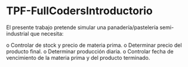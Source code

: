 # TPF-FullCodersIntroductorio

El presente trabajo pretende simular una panadería/pastelería semi-industrial que necesita:

o Controlar de stock y precio de materia prima.
o Determinar precio del producto final.
o Determinar producción diaria.
o Controlar fecha de vencimiento de la materia prima y del producto terminado.
